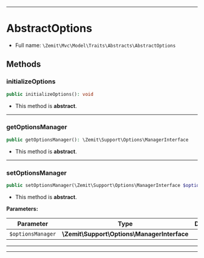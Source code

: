 ***

# AbstractOptions





* Full name: `\Zemit\Mvc\Model\Traits\Abstracts\AbstractOptions`




## Methods


### initializeOptions



```php
public initializeOptions(): void
```




* This method is **abstract**.







***

### getOptionsManager



```php
public getOptionsManager(): \Zemit\Support\Options\ManagerInterface
```




* This method is **abstract**.







***

### setOptionsManager



```php
public setOptionsManager(\Zemit\Support\Options\ManagerInterface $optionsManager): void
```




* This method is **abstract**.



**Parameters:**

| Parameter | Type | Description |
|-----------|------|-------------|
| `$optionsManager` | **\Zemit\Support\Options\ManagerInterface** |  |





***

***

